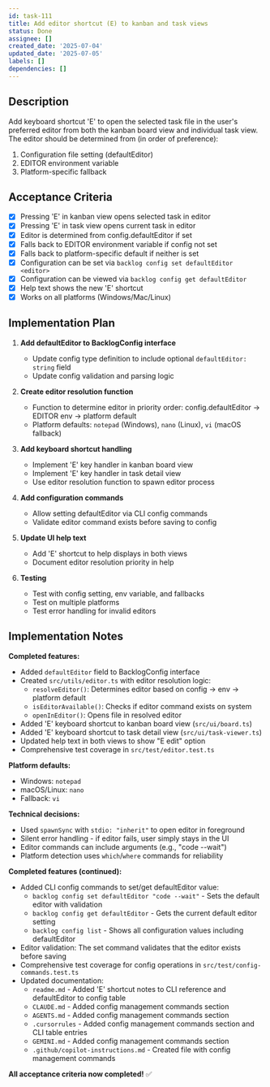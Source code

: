 ```yaml
---
id: task-111
title: Add editor shortcut (E) to kanban and task views
status: Done
assignee: []
created_date: '2025-07-04'
updated_date: '2025-07-05'
labels: []
dependencies: []
---
```


## Description

Add keyboard shortcut 'E' to open the selected task file in the user's preferred editor from both the kanban board view and individual task view. The editor should be determined from (in order of preference):
1. Configuration file setting (defaultEditor)
2. EDITOR environment variable
3. Platform-specific fallback

## Acceptance Criteria

- [x] Pressing 'E' in kanban view opens selected task in editor
- [x] Pressing 'E' in task view opens current task in editor
- [x] Editor is determined from config.defaultEditor if set
- [x] Falls back to EDITOR environment variable if config not set
- [x] Falls back to platform-specific default if neither is set
- [x] Configuration can be set via `backlog config set defaultEditor <editor>`
- [x] Configuration can be viewed via `backlog config get defaultEditor`
- [x] Help text shows the new 'E' shortcut
- [x] Works on all platforms (Windows/Mac/Linux)

## Implementation Plan

1. **Add defaultEditor to BacklogConfig interface**
   - Update config type definition to include optional `defaultEditor: string` field
   - Update config validation and parsing logic

2. **Create editor resolution function**
   - Function to determine editor in priority order: config.defaultEditor → EDITOR env → platform default
   - Platform defaults: `notepad` (Windows), `nano` (Linux), `vi` (macOS fallback)

3. **Add keyboard shortcut handling**
   - Implement 'E' key handler in kanban board view
   - Implement 'E' key handler in task detail view
   - Use editor resolution function to spawn editor process

4. **Add configuration commands**
   - Allow setting defaultEditor via CLI config commands
   - Validate editor command exists before saving to config

5. **Update UI help text**
   - Add 'E' shortcut to help displays in both views
   - Document editor resolution priority in help

6. **Testing**
   - Test with config setting, env variable, and fallbacks
   - Test on multiple platforms
   - Test error handling for invalid editors

## Implementation Notes

**Completed features:**
- Added `defaultEditor` field to BacklogConfig interface
- Created `src/utils/editor.ts` with editor resolution logic:
  - `resolveEditor()`: Determines editor based on config → env → platform default
  - `isEditorAvailable()`: Checks if editor command exists on system
  - `openInEditor()`: Opens file in resolved editor
- Added 'E' keyboard shortcut to kanban board view (`src/ui/board.ts`)
- Added 'E' keyboard shortcut to task detail view (`src/ui/task-viewer.ts`)
- Updated help text in both views to show "E edit" option
- Comprehensive test coverage in `src/test/editor.test.ts`

**Platform defaults:**
- Windows: `notepad`
- macOS/Linux: `nano`
- Fallback: `vi`

**Technical decisions:**
- Used `spawnSync` with `stdio: "inherit"` to open editor in foreground
- Silent error handling - if editor fails, user simply stays in the UI
- Editor commands can include arguments (e.g., "code --wait")
- Platform detection uses `which`/`where` commands for reliability

**Completed features (continued):**
- Added CLI config commands to set/get defaultEditor value:
  - `backlog config set defaultEditor "code --wait"` - Sets the default editor with validation
  - `backlog config get defaultEditor` - Gets the current default editor setting
  - `backlog config list` - Shows all configuration values including defaultEditor
- Editor validation: The set command validates that the editor exists before saving
- Comprehensive test coverage for config operations in `src/test/config-commands.test.ts`
- Updated documentation:
  - `readme.md` - Added 'E' shortcut notes to CLI reference and defaultEditor to config table
  - `CLAUDE.md` - Added config management commands section
  - `AGENTS.md` - Added config management commands section
  - `.cursorrules` - Added config management commands section and CLI table entries
  - `GEMINI.md` - Added config management commands section
  - `.github/copilot-instructions.md` - Created file with config management commands

**All acceptance criteria now completed!** ✅
